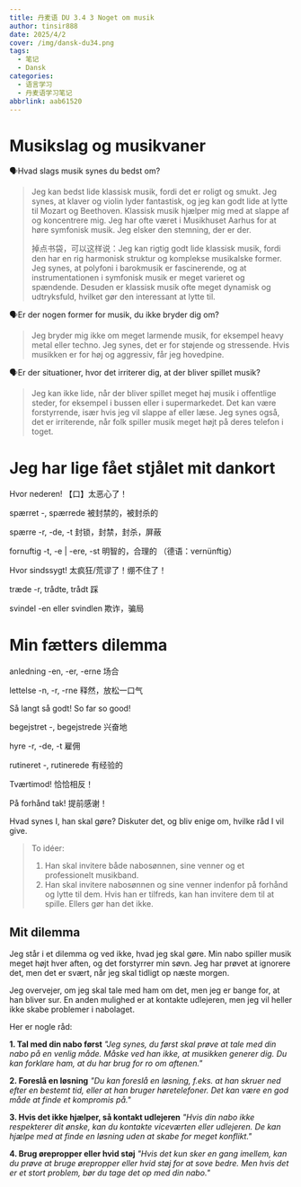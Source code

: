 ```yaml
---
title: 丹麦语 DU 3.4 3 Noget om musik
author: tinsir888
date: 2025/4/2
cover: /img/dansk-du34.png
tags:
  - 笔记
  - Dansk
categories:
  - 语言学习
  - 丹麦语学习笔记
abbrlink: aab61520
---
```


# Musikslag og musikvaner

:speaking_head:Hvad slags musik synes du bedst om?

> Jeg kan bedst lide klassisk musik, fordi det er roligt og smukt. Jeg synes, at klaver og violin lyder fantastisk, og jeg kan godt lide at lytte til Mozart og Beethoven. Klassisk musik hjælper mig med at slappe af og koncentrere mig. Jeg har ofte været i Musikhuset Aarhus for at høre symfonisk musik. Jeg elsker den stemning, der er der.
>
> 掉点书袋，可以这样说：Jeg kan rigtig godt lide klassisk musik, fordi den har en rig harmonisk struktur og komplekse musikalske former. Jeg synes, at polyfoni i barokmusik er fascinerende, og at instrumentationen i symfonisk musik er meget varieret og spændende. Desuden er klassisk musik ofte meget dynamisk og udtryksfuld, hvilket gør den interessant at lytte til.

:speaking_head:Er der nogen former for musik, du ikke bryder dig om?

> Jeg bryder mig ikke om meget larmende musik, for eksempel heavy metal eller techno. Jeg synes, det er for støjende og stressende. Hvis musikken er for høj og aggressiv, får jeg hovedpine.

:speaking_head:Er der situationer, hvor det irriterer dig, at der bliver spillet musik?

> Jeg kan ikke lide, når der bliver spillet meget høj musik i offentlige steder, for eksempel i bussen eller i supermarkedet. Det kan være forstyrrende, især hvis jeg vil slappe af eller læse. Jeg synes også, det er irriterende, når folk spiller musik meget højt på deres telefon i toget.

# Jeg har lige fået stjålet mit dankort

Hvor nederen! 【口】太恶心了！

spærret -, spærrede 被封禁的，被封杀的

spærre -r, -de, -t 封锁，封禁，封杀，屏蔽

fornuftig -t, -e | -ere, -st 明智的，合理的 （德语：vernünftig）

Hvor sindssygt! 太疯狂/荒谬了！绷不住了！

træde -r, trådte, trådt 踩

svindel -en eller svindlen 欺诈，骗局

# Min fætters dilemma

anledning -en, -er, -erne 场合

lettelse -n, -r, -rne 释然，放松一口气

Så langt så godt! So far so good!

begejstret -, begejstrede 兴奋地

hyre -r, -de, -t 雇佣

rutineret -, rutinerede 有经验的

Tværtimod! 恰恰相反！

På forhånd tak! 提前感谢！

Hvad synes I, han skal gøre? Diskuter det,  og bliv enige om, hvilke råd I vil give.

> To idéer:
>
> 1. Han skal invitere både nabosønnen, sine venner og et professionelt musikband.
> 2. Han skal invitere nabosønnen og sine venner indenfor på forhånd og lytte til dem. Hvis han er tilfreds, kan han invitere dem til at spille. Ellers gør han det ikke.

## Mit dilemma

Jeg står i et dilemma og ved ikke, hvad jeg skal gøre. Min nabo spiller musik meget højt hver aften, og det forstyrrer min søvn. Jeg har prøvet at ignorere det, men det er svært, når jeg skal tidligt op næste morgen.

Jeg overvejer, om jeg skal tale med ham om det, men jeg er bange for, at han bliver sur. En anden mulighed er at kontakte udlejeren, men jeg vil heller ikke skabe problemer i nabolaget.

Her er nogle råd:

**1. Tal med din nabo først**
 *"Jeg synes, du først skal prøve at tale med din nabo på en venlig måde. Måske ved han ikke, at musikken generer dig. Du kan forklare ham, at du har brug for ro om aftenen."*

**2. Foreslå en løsning**
 *"Du kan foreslå en løsning, f.eks. at han skruer ned efter en bestemt tid, eller at han bruger høretelefoner. Det kan være en god måde at finde et kompromis på."*

**3. Hvis det ikke hjælper, så kontakt udlejeren**
 *"Hvis din nabo ikke respekterer dit ønske, kan du kontakte viceværten eller udlejeren. De kan hjælpe med at finde en løsning uden at skabe for meget konflikt."*

**4. Brug ørepropper eller hvid støj**
 *"Hvis det kun sker en gang imellem, kan du prøve at bruge ørepropper eller hvid støj for at sove bedre. Men hvis det er et stort problem, bør du tage det op med din nabo."*